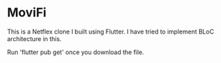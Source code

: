 # MoviFi



This is a Netflex clone I built using Flutter. I have tried to implement BLoC architecture in this. 

Run 'flutter pub get' once you download the file.
 
